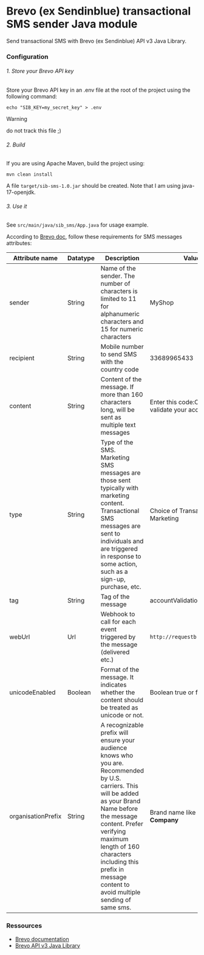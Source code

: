 # Brevo (ex Sendinblue) transactional SMS sender Java module

Send transactional SMS with Brevo (ex Sendinblue) API v3 Java Library.

### Configuration

###### 1. Store your Brevo API key

Store your Brevo API key in an .env file at the root of the project using the following command:

```
echo "SIB_KEY=my_secret_key" > .env
```
> [!WARNING]
> do not track this file ;)

###### 2. Build

If you are using Apache Maven, build the project using:
```
mvn clean install
```
A file `target/sib-sms-1.0.jar` should be created. Note that I am using java-17-openjdk.

###### 3. Use it

See `src/main/java/sib_sms/App.java` for usage example.

According to [Brevo doc](https://developers.brevo.com/docs/transactional-sms-endpoints), follow these requirements for SMS messages attributes:

| Attribute name      | Datatype | Description                                                                                                                                                               | Value                                               |
|---------------------|----------|---------------------------------------------------------------------------------------------------------------------------------------------------------------------------|-----------------------------------------------------|
| sender              | String   | Name of the sender. The number of characters is limited to 11 for alphanumeric characters and 15 for numeric characters                                                    | MyShop                                              |
| recipient           | String   | Mobile number to send SMS with the country code                                                                                                                           | 33689965433                                         |
| content             | String   | Content of the message. If more than 160 characters long, will be sent as multiple text messages                                                                           | Enter this code:CCJJG8 to validate your account     |
| type                | String   | Type of the SMS. Marketing SMS messages are those sent typically with marketing content. Transactional SMS messages are sent to individuals and are triggered in response to some action, such as a sign-up, purchase, etc. | Choice of Transactional and Marketing               |
| tag                 | String   | Tag of the message                                                                                                                                                         | accountValidation                                   |
| webUrl              | Url      | Webhook to call for each event triggered by the message (delivered etc.)                                                                                                   | `http://requestb.in/173lyyx1`                       |
| unicodeEnabled      | Boolean  | Format of the message. It indicates whether the content should be treated as unicode or not.                                                                               | Boolean true or false                               |
| organisationPrefix  | String   | A recognizable prefix will ensure your audience knows who you are. Recommended by U.S. carriers. This will be added as your Brand Name before the message content. Prefer verifying maximum length of 160 characters including this prefix in message content to avoid multiple sending of same sms. | Brand name like **My Company**                      |

### Ressources
* [Brevo documentation](https://developers.brevo.com/)
* [Brevo API v3 Java Library](https://github.com/sendinblue/APIv3-java-library)

